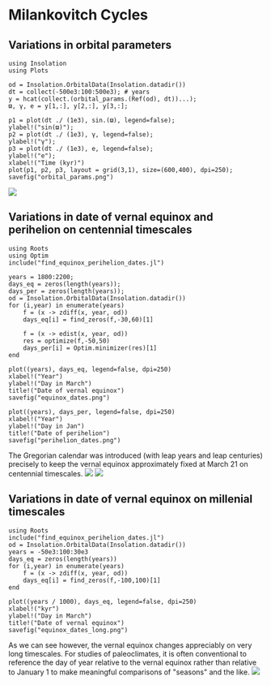 # Milankovitch Cycles

## Variations in orbital parameters
```@example
using Insolation
using Plots

od = Insolation.OrbitalData(Insolation.datadir())
dt = collect(-500e3:100:500e3); # years
y = hcat(collect.(orbital_params.(Ref(od), dt))...);
ϖ, γ, e = y[1,:], y[2,:], y[3,:];

p1 = plot(dt ./ (1e3), sin.(ϖ), legend=false);
ylabel!("sin(ϖ)");
p2 = plot(dt ./ (1e3), γ, legend=false);
ylabel!("γ");
p3 = plot(dt ./ (1e3), e, legend=false);
ylabel!("e");
xlabel!("Time (kyr)")
plot(p1, p2, p3, layout = grid(3,1), size=(600,400), dpi=250);
savefig("orbital_params.png")
```
![](orbital_params.png)


## Variations in date of vernal equinox and perihelion on centennial timescales
```@example
using Roots
using Optim
include("find_equinox_perihelion_dates.jl")

years = 1800:2200;
days_eq = zeros(length(years));
days_per = zeros(length(years));
od = Insolation.OrbitalData(Insolation.datadir())
for (i,year) in enumerate(years)
    f = (x -> zdiff(x, year, od))
    days_eq[i] = find_zeros(f,-30,60)[1]

    f = (x -> edist(x, year, od))
    res = optimize(f,-50,50)
    days_per[i] = Optim.minimizer(res)[1]
end

plot((years), days_eq, legend=false, dpi=250)
xlabel!("Year")
ylabel!("Day in March")
title!("Date of vernal equinox")
savefig("equinox_dates.png")

plot((years), days_per, legend=false, dpi=250)
xlabel!("Year")
ylabel!("Day in Jan")
title!("Date of perihelion")
savefig("perihelion_dates.png")
```
The Gregorian calendar was introduced (with leap years and leap centuries) precisely to keep the vernal equinox approximately fixed at March 21 on centennial timescales.
![](equinox_dates.png)
![](perihelion_dates.png)

## Variations in date of vernal equinox on millenial timescales
```@example
using Roots
include("find_equinox_perihelion_dates.jl")
od = Insolation.OrbitalData(Insolation.datadir())
years = -50e3:100:30e3 
days_eq = zeros(length(years)) 
for (i,year) in enumerate(years) 
    f = (x -> zdiff(x, year, od)) 
    days_eq[i] = find_zeros(f,-100,100)[1] 
end 

plot((years / 1000), days_eq, legend=false, dpi=250) 
xlabel!("kyr") 
ylabel!("Day in March") 
title!("Date of vernal equinox") 
savefig("equinox_dates_long.png") 
```
As we can see however, the vernal equinox changes appreciably on very long timescales. For studies of paleoclimates, it is often conventional to reference the day of year relative to the vernal equinox rather than relative to January 1 to make meaningful comparisons of "seasons" and the like.
![](equinox_dates_long.png)
